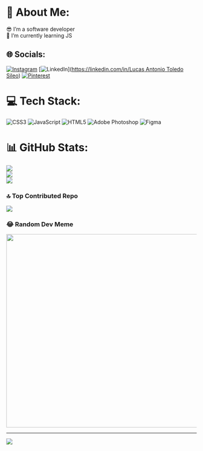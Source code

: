 # 💫 About Me:
😎 I’m a software developer<br>🌱 I’m currently learning JS<br>


## 🌐 Socials:
[![Instagram](https://img.shields.io/badge/Instagram-%23E4405F.svg?logo=Instagram&logoColor=white)](https://instagram.com/@sileo11) [![LinkedIn](https://img.shields.io/badge/LinkedIn-%230077B5.svg?logo=linkedin&logoColor=white)]([https://linkedin.com/in/Lucas Antonio Toledo Sileo](https://www.linkedin.com/in/lucas-antonio-toledo-sileo-b42593237/)) [![Pinterest](https://img.shields.io/badge/Pinterest-%23E60023.svg?logo=Pinterest&logoColor=white)](https://pinterest.com/sileo18) 

# 💻 Tech Stack:
![CSS3](https://img.shields.io/badge/css3-%231572B6.svg?style=for-the-badge&logo=css3&logoColor=white) ![JavaScript](https://img.shields.io/badge/javascript-%23323330.svg?style=for-the-badge&logo=javascript&logoColor=%23F7DF1E) ![HTML5](https://img.shields.io/badge/html5-%23E34F26.svg?style=for-the-badge&logo=html5&logoColor=white) ![Adobe Photoshop](https://img.shields.io/badge/adobephotoshop-%2331A8FF.svg?style=for-the-badge&logo=adobephotoshop&logoColor=white) 	![Figma](https://img.shields.io/badge/figma-%23F24E1E.svg?style=for-the-badge&logo=figma&logoColor=white)
# 📊 GitHub Stats:
![](https://github-readme-stats.vercel.app/api?username=sileo18&theme=radical&hide_border=false&include_all_commits=true&count_private=false)<br/>
![](https://github-readme-streak-stats.herokuapp.com/?user=sileo18&theme=radical&hide_border=false)<br/>
![](https://github-readme-stats.vercel.app/api/top-langs/?username=sileo18&theme=radical&hide_border=false&include_all_commits=true&count_private=false&layout=compact)

### 🔝 Top Contributed Repo
![](https://github-contributor-stats.vercel.app/api?username=sileo18&limit=5&theme=dark&combine_all_yearly_contributions=true)

### 😂 Random Dev Meme
<img src="https://rm.up.railway.app/" width="512px"/>

---
[![](https://visitcount.itsvg.in/api?id=sileo18&icon=0&color=0)](https://visitcount.itsvg.in)

<!-- Proudly created with GPRM ( https://gprm.itsvg.in ) -->
